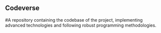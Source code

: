 ## Codeverse
#A repository containing the codebase of the project, implementing advanced technologies and following robust programming methodologies.
  
                 
                          
                   
   
